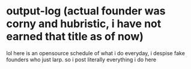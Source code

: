 # output-log (actual founder was corny and hubristic, i have not earned that title as of now)
lol here is an opensource schedule of what i do everyday, i despise fake founders who just larp. so i post literally everything i do here
